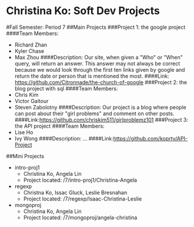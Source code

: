 Christina Ko: Soft Dev Projects
===========

#Fall Semester: Period 7
##Main Projects
###Project 1: the google project
####Team Members:
 * Richard Zhan
 * Kyler Chase
 * Max Zhou
####Description:
 Our site, when given a "Who" or "When" query, will return an answer. This answer may not always be correct because we would look through the first ten links given by google and return the date or person that is mentioned the most.
####Link: https://github.com/Citronnade/the-church-of-google
###Project 2: the blog project with sql
####Team Members:
 * Chris Kim
 * Victor Gaitour
 * Steven Zabolotny
####Description:
 Our project is a blog where people can post about their "girl problems" and comment on other posts.
####Link:https://github.com/chriskim511/girlproblemz101
###Project 3: the API project
####Team Members:
 * Lise Ho
 * Ivy Wong
####Description:
...
####Link:https://github.com/koprty/API-Project

##Mini Projects
 * intro-proj1
   * Christina Ko, Angela Lin
   * Project located: /7/intro-proj1/Christina-Angela
 * regexp
   * Christna Ko, Issac Gluck, Leslie Bresnahan
   * Project located: /7/regexp/Isaac-Christina-Leslie
 * mongoproj
   * Christina Ko, Angela Lin
   * Project located: /7/mongoproj/angela-christina
   
